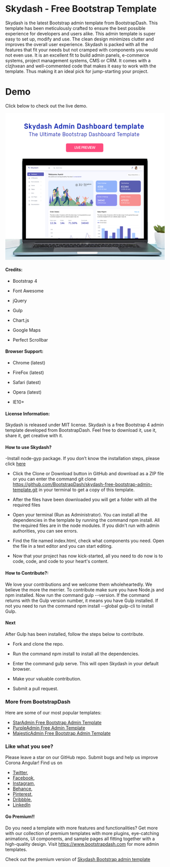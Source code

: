 # Skydash - Free Bootstrap Template

Skydash is the latest Bootstrap admin template from BootstrapDash. This template has been meticulously crafted to ensure the best possible experience for developers and users alike. This admin template is super easy to set up, modify and use. The clean design minimizes clutter and improves the overall user experience. Skydash is packed with all the features that fit your needs but not cramped with components you would not even use. It is an excellent fit to build admin panels, e-commerce systems, project management systems, CMS or CRM. It comes with a clzjhxean and well-commented code that makes it easy to work with the template. Thus making it an ideal pick for jump-starting your project.

<h1>Demo</h1>
Click below to check out the live demo.

[![N|Solid](preview.jpg)](https://bootstrapdash.com/demo/skydash-free/template/)


#### Credits:

- Bootstrap 4
  
- Font Awesome
  
- jQuery
  
- Gulp
  
- Chart.js
  
- Google Maps
  
- Perfect Scrollbar



#### Browser Support:

- Chrome (latest)
  
- FireFox (latest)
  
- Safari (latest)

- Opera (latest)

- IE10+


#### License Information:

Skydash is released under MIT license. Skydash is a free Bootstrap 4 admin template developed from BootstrapDash. Feel free to download it, use it, share it, get creative with it.

#### How to use Skydash?

-Install node-gyp package. If you don’t know the installation steps, please click [here](https://github.com/nodejs/node-gyp)

- Click the Clone or Download button in GitHub and download as a ZIP file or you can enter the command git clone https://github.com/BootstrapDash/skydash-free-bootstrap-admin-template.git in your terminal to get a copy of this template.
  
-  After the files have been downloaded you will get a folder with all the required files

-   Open your terminal (Run as Administrator). You can install all the dependencies in the template by running the command npm install. All the required files are in the node modules. If you didn't run with admin authorities, you can see errors.
  
- Find the file named index.html, check what components you need. Open the file in a text editor and you can start editing.

-  Now that your project has now kick-started, all you need to do now is to code, code, and code to your heart's content.

#### How to Contribute?:

We love your contributions and we welcome them wholeheartedly. We believe the more the merrier. To contribute make sure you have Node.js and npm installed. Now run the command gulp --version. If the command returns with the Gulp version number, it means you have Gulp installed. If not you need to run the command npm install --global gulp-cli to install Gulp.


#### Next

After Gulp has been installed, follow the steps below to contribute.

- Fork and clone the repo.
  
- Run the command npm install to install all the dependencies.
  
- Enter the command gulp serve. This will open Skydash in your default browser.
  
- Make your valuable contribution.
  
- Submit a pull request.


### More from BootstrapDash
Here are some of our most popular templates:

- [StarAdmin Free Bootstrap Admin Template](https://github.com/BootstrapDash/StarAdmin-Free-Bootstrap-Admin-Template)
- [PurpleAdmin Free Admin Template](https://github.com/BootstrapDash/PurpleAdmin-Free-Admin-Template)
- [MajesticAdmin Free Bootstrap Admin Template](https://github.com/BootstrapDash/MajesticAdmin-Free-Bootstrap-Admin-Template)
  
### Like what you see?
Please leave a star on our GitHub repo.
Submit bugs and help us improve Corona Angular!
Find us on 
- [Twitter](https://twitter.com/bootstrapdash?lang=en), 
- [Facebook](https://www.facebook.com/bootstrapdash/), 
- [Instagram](https://www.instagram.com/bootstrapdash/?hl=en),
- [Behance](https://www.behance.net/bootstrapdash),
- [Pinterest](https://www.pinterest.com/bootstrapdash/),
- [Dribbble](https://dribbble.com/bootstrapdash),
- [LinkedIn](https://in.linkedin.com/in/bootstrapdash)


#### Go Premium!!

Do you need a template with more features and functionalities? Get more with our collection of premium templates with more plugins, eye-catching animations, UI components, and sample pages all fitting together with a high-quality design. Visit https://www.bootstrapdash.com for more admin templates.

Check out the premium version of [Skydash Bootstrap admin template](https://www.bootstrapdash.com/product/skydash-admin-template/)

